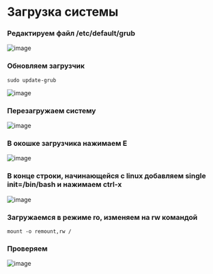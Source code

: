 # Загрузка системы

### Редактируем файл /etc/default/grub

![image](https://github.com/user-attachments/assets/7529f0f7-7611-4fc8-94b3-b3e5fe10e9fc)


### Обновляем загрузчик

```
sudo update-grub
```
![image](https://github.com/user-attachments/assets/e522fc2c-3e65-43e7-9ab3-2f21de567512)


### Перезагружаем систему 

![image](https://github.com/user-attachments/assets/a3790c79-575e-4fa8-aee8-2354a04564e6)

### В окошке загрузчика нажимаем E 

![image](https://github.com/user-attachments/assets/0326d7f7-17f8-416c-b783-d579fdde10a1)


### В конце строки, начинающейся с linux добавляем single init=/bin/bash и нажимаем ctrl-x
![image](https://github.com/user-attachments/assets/b575e08a-76c1-4e46-b6fb-e7de70ad312e)

### Загружаемся в режиме ro, изменяем на rw командой
```
mount -o remount,rw /
```
### Проверяем
![image](https://github.com/user-attachments/assets/00328f1b-3403-4261-b92b-230326f59979)






